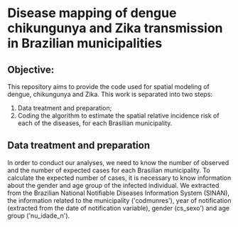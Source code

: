 # Disease mapping of dengue chikungunya and Zika transmission in Brazilian municipalities

## Objective: 

This repository aims to provide the code used for spatial modeling of dengue, chikungunya and Zika. This work is separated into two steps:

  1. Data treatment and preparation;
  2. Coding the algorithm to estimate the spatial relative incidence risk of each of the diseases, for each Brasilian municipality. 

## Data treatment and preparation

In order to conduct our analyses, we need to know the number of  observed and the number of  expected cases for each Brasilian municipality. To calculate the expected number of cases, it is necessary to know information about the gender and age group of the infected individual.  We extracted  from the Brazilian National Notifiable Diseases Information System (SINAN), the information related to the municipality ('codmunres'), year of notification (extracted from the date of notification variable), gender (cs_sexo') and age  group ('nu_idade_n'). 
